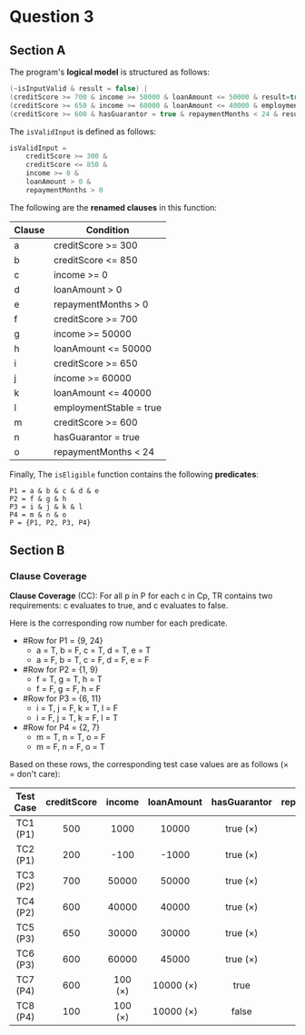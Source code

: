 # Question 3

## Section A

The program's **logical model** is structured as follows:

``` java
(~isInputValid & result = false) |
(creditScore >= 700 & income >= 50000 & loanAmount <= 50000 & result=true) |
(creditScore >= 650 & income >= 60000 & loanAmount <= 40000 & employmentStable = true & result = true) |
(creditScore >= 600 & hasGuarantor = true & repaymentMonths < 24 & result = true)
```

The `isValidInput` is defined as follows:

``` java
isValidInput =
    creditScore >= 300 &
    creditScore <= 850 &
    income >= 0 &
    loanAmount > 0 &
    repaymentMonths > 0
```

The following are the **renamed clauses** in this function:

| Clause | Condition                |
|--------|--------------------------|
| a      | creditScore >= 300       |
| b      | creditScore <= 850       |
| c      | income >= 0              |
| d      | loanAmount > 0           |
| e      | repaymentMonths > 0      |
| f      | creditScore >= 700       |
| g      | income >= 50000          |
| h      | loanAmount <= 50000      |
| i      | creditScore >= 650       |
| j      | income >= 60000          |
| k      | loanAmount <= 40000      |
| l      | employmentStable = true  |
| m      | creditScore >= 600       |
| n      | hasGuarantor = true      |
| o      | repaymentMonths < 24     |

Finally, The `isEligible` function contains the following **predicates**:

``` text
P1 = a & b & c & d & e
P2 = f & g & h
P3 = i & j & k & l
P4 = m & n & o
P = {P1, P2, P3, P4}
```

## Section B

### Clause Coverage

**Clause Coverage** (CC): For  all p in P for each c in Cp, TR contains two requirements: c evaluates to true, and c evaluates to false.

Here is the corresponding row number for each predicate.

- #Row for P1 = {9, 24}
  - a = T, b = F, c = T, d = T, e = T
  - a = F, b = T, c = F, d = F, e = F
- #Row for P2 = {1, 9}
  - f = T, g = T, h = T
  - f = F, g = F, h = F
- #Row for P3 = {6, 11}
  - i = T, j = F, k = T, l = F
  - i = F, j = T, k = F, l = T
- #Row for P4 = {2, 7}
  - m = T, n = T, o = F
  - m = F, n = F, o = T

Based on these rows, the corresponding test case values are as follows (× = don't care):

| Test Case | creditScore | income | loanAmount | hasGuarantor  | repaymentMonths  | employmentStable  |
|:---------:|:-----------:|:------:|:----------:|:-------------:|:----------------:|:-----------------:|
| TC1 (P1)  | 500         | 1000   | 10000      | true (×)      | 24               | true (×)          |
| TC2 (P1)  | 200         | -100   | -1000      | true (×)      | 0                | true (×)          |
| TC3 (P2)  | 700         | 50000  | 50000      | true (×)      | 24 (×)           | true (×)          |
| TC4 (P2)  | 600         | 40000  | 40000      | true (×)      | 24 (×)           | true (×)          |
| TC5 (P3)  | 650         | 30000  | 30000      | true (×)      | 24 (×)           | false             |
| TC6 (P3)  | 600         | 60000  | 45000      | true (×)      | 24 (×)           | true              |
| TC7 (P4)  | 600         | 100 (×)| 10000 (×)  | true          | 30               | true (×)          |
| TC8 (P4)  | 100         | 100 (×)| 10000 (×)  | false         | 12               | true (×)          |
